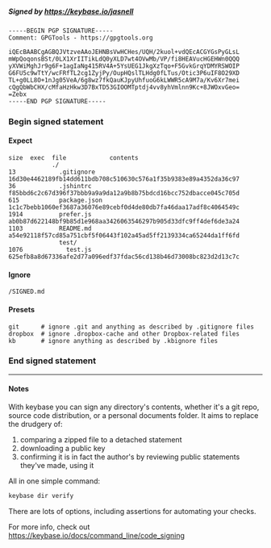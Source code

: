 ##### Signed by https://keybase.io/jasnell
```
-----BEGIN PGP SIGNATURE-----
Comment: GPGTools - https://gpgtools.org

iQEcBAABCgAGBQJVtzveAAoJEHNBsVwHCHes/UQH/2kuol+vdQEcACGYGsPyGLsL
mWpQoqonsBSt/0LX1XrIITikLdQ0yXLD7wt4OVwMb/VP/fi8HEAVucHGEHWn0QQQ
yXVWiMghJr9g6F+1agIaNg415RV4A+5YsUEG1JkgXzTqo+F5GvkGrqYDMYRSWOIP
G6FU5c9wTtY/wcFRfTL2cg1ZyjPy/OupHQslTLHdg0fLTus/Otic3P6uIF8O29XD
TL+g0LL8O+1nJg05VeA/6g8wz7fkQauKJpyUhfuoG6kLWWR5cA9M7a/Kv6Xr7mei
cQgQbWbCHX/cMfaHzHkw3D7BxTD53GIOOMTptdj4vv8yhVmlnn9Kc+8JWOxvGeo=
=Zebx
-----END PGP SIGNATURE-----

```

<!-- END SIGNATURES -->

### Begin signed statement 

#### Expect

```
size  exec  file            contents                                                        
            ./                                                                              
13            .gitignore    16d30e4462189fb14dd611bdb708c510630c576a1f35b9383e89a4352da36c97
36            .jshintrc     f85bbd6c2c67d396f37bbb9a9a9da12a9b8b75bdcd16bcc752dbacce045c705d
615           package.json  1c1c7bebb1060ef3687a36076e89cebf0d4de80db7fa46daa17adf8c4064549c
1914          prefer.js     ab0b87d622148bf9b85d1e968aa3426063546297b905d33dfc9ff4def6de3a24
1103          README.md     a54e92118f57cd85a751cbf5f06443f102a45ad5ff2139334ca65244da1ff6fd
              test/                                                                         
1076            test.js     625efb8a8d67336afe2d77a096edf37fdac56cd138b46d73008bc823d2d13c7c
```

#### Ignore

```
/SIGNED.md
```

#### Presets

```
git      # ignore .git and anything as described by .gitignore files
dropbox  # ignore .dropbox-cache and other Dropbox-related files    
kb       # ignore anything as described by .kbignore files          
```

<!-- summarize version = 0.0.9 -->

### End signed statement

<hr>

#### Notes

With keybase you can sign any directory's contents, whether it's a git repo,
source code distribution, or a personal documents folder. It aims to replace the drudgery of:

  1. comparing a zipped file to a detached statement
  2. downloading a public key
  3. confirming it is in fact the author's by reviewing public statements they've made, using it

All in one simple command:

```bash
keybase dir verify
```

There are lots of options, including assertions for automating your checks.

For more info, check out https://keybase.io/docs/command_line/code_signing